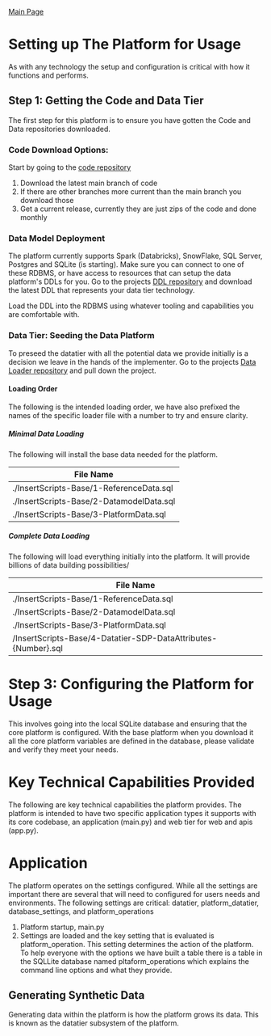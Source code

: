 <a href="../README.md" target="_blank">Main Page</a>

# Setting up The Platform for Usage
As with any technology the setup and configuration is critical with how it functions and performs.

## Step 1: Getting the Code and Data Tier 
The first step for this platform is to ensure you have gotten
the Code and Data repositories downloaded. 

### Code Download Options:
Start by going to the [code repository](https://github.com/DataJediToolbelt/Code-DataJediToolkit)

1. Download the latest main branch of code
2. If there are other branches more current than the main branch you download those
3. Get a current release, currently they are just zips of the code and done monthly

### Data Model Deployment
The platform currently supports Spark (Databricks), SnowFlake, SQL Server, Postgres and 
SQLite (is starting). Make sure you can connect to one of these RDBMS, or have access to 
resources that can setup the data platform's DDLs for you. Go to the projects 
[DDL repository](https://github.com/DataJediToolbelt/DataTier-DDLs) and download the latest DDL that represents your data tier technology.

Load the DDL into the RDBMS using whatever tooling and capabilities you are comfortable with.

### Data Tier: Seeding the Data Platform
To preseed the datatier with all the potential data we provide initially is a decision we
leave in the hands of the implementer. Go to the projects [Data Loader repository](https://github.com/DataJediToolbelt/DataTier-DataLoaders)
and pull down the project.

#### Loading Order
The following is the intended loading order, we have also prefixed the names of the 
specific loader file with a number to try and ensure clarity.

##### Minimal Data Loading
The following will install the base data needed for the platform.

| File  Name                                                     | 
|----------------------------------------------------------------|
| ./InsertScripts-Base/1-ReferenceData.sql               | 
| ./InsertScripts-Base/2-DatamodelData.sql              | 
| ./InsertScripts-Base/3-PlatformData.sql                 |

##### Complete Data Loading
The following will load everything initially into the platform. It will
provide billions of data building possibilities/

| File  Name                                                     | 
|----------------------------------------------------------------|
| ./InsertScripts-Base/1-ReferenceData.sql                       | 
| ./InsertScripts-Base/2-DatamodelData.sql                       | 
| ./InsertScripts-Base/3-PlatformData.sql                        |
| /InsertScripts-Base/4-Datatier-SDP-DataAttributes-{Number}.sql |

# Step 3: Configuring the Platform for Usage
This involves going into the local SQLite database and ensuring that the 
core platform is configured. With the base platform when you download it
all the core platform variables are defined in the database, please 
validate and verify they meet your needs.

# Key Technical Capabilities Provided
The following are key technical capabilities the platform provides. The platform
is intended to have two specific application types it supports with its core codebase,
an application (main.py) and web tier for web and apis (app.py).

# Application
The platform operates on the settings configured. While all the settings are important there
are several that will need to configured for users needs and environments. The following 
settings are critical: datatier, platform_datatier, database_settings, and platform_operations

1. Platform startup, main.py
2. Settings are loaded and the key setting that is evaluated is platform_operation. This setting
determines the action of the platform. To help everyone with the options we have built a table
there is a table in the SQLLite database named pltaform_operations which explains the command 
line options and what they provide.

## Generating Synthetic Data 
Generating data within the platform is how the platform grows its data. This is known 
as the datatier subsystem of the platform.
